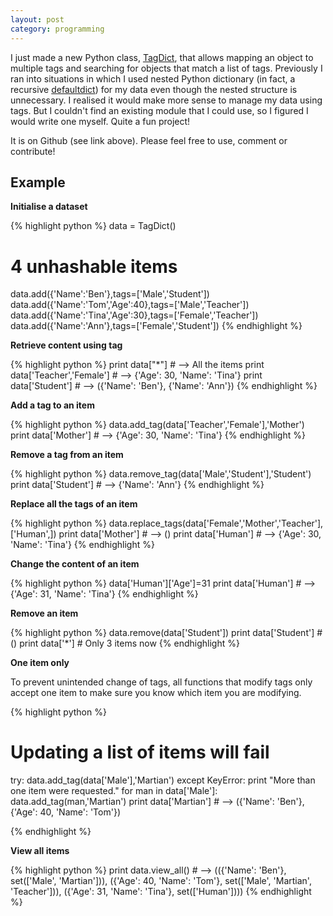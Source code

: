 ```yaml
---
layout: post
category: programming
---
```


I just made a new Python class, [TagDict](https://github.com/kitchoi/tagdict), that allows mapping an object to multiple tags and searching for objects that match a list of tags.  Previously I ran into situations in which I used nested Python dictionary (in fact, a recursive [defaultdict](https://docs.python.org/2/library/collections.html)) for my data even though the nested structure is unnecessary.  I realised it would make more sense to manage my data using tags.  But I couldn't find an existing module that I could use, so I figured I would write one myself.  Quite a fun project!

It is on Github (see link above).  Please feel free to use, comment or contribute!

Example
---

**Initialise a dataset**

{% highlight python %}
data = TagDict()
# 4 unhashable items
data.add({'Name':'Ben'},tags=['Male','Student'])
data.add({'Name':'Tom','Age':40},tags=['Male','Teacher'])
data.add({'Name':'Tina','Age':30},tags=['Female','Teacher'])
data.add({'Name':'Ann'},tags=['Female','Student'])
{% endhighlight %}

**Retrieve content using tag**

{% highlight python %}
print data["*"]                     # --> All the items
print data['Teacher','Female']      # --> {'Age': 30, 'Name': 'Tina'}
print data['Student']               # --> ({'Name': 'Ben'}, {'Name': 'Ann'})
{% endhighlight %}

**Add a tag to an item**

{% highlight python %}
data.add_tag(data['Teacher','Female'],'Mother')
print data['Mother']                # --> {'Age': 30, 'Name': 'Tina'}
{% endhighlight %}

**Remove a tag from an item**

{% highlight python %}
data.remove_tag(data['Male','Student'],'Student')
print data['Student']               # --> {'Name': 'Ann'}
{% endhighlight %}

**Replace all the tags of an item**

{% highlight python %}
data.replace_tags(data['Female','Mother','Teacher'],['Human',])
print data['Mother']                # --> ()
print data['Human']                 # --> {'Age': 30, 'Name': 'Tina'}
{% endhighlight %}

**Change the content of an item**

{% highlight python %}
data['Human']['Age']=31
print data['Human']                 # --> {'Age': 31, 'Name': 'Tina'}
{% endhighlight %}

**Remove an item**

{% highlight python %}
data.remove(data['Student'])
print data['Student']               # ()
print data['*']                     # Only 3 items now
{% endhighlight %}

**One item only**

To prevent unintended change of tags, all functions that modify tags only accept one item to make sure you know which item you are modifying.

{% highlight python %}
# Updating a list of items will fail
try:
	data.add_tag(data['Male'],'Martian')
except KeyError:
	print "More than one item were requested."
	for man in data['Male']:
		data.add_tag(man,'Martian')
print data['Martian']              # --> ({'Name': 'Ben'}, {'Age': 40, 'Name': 'Tom'})

{% endhighlight %}


**View all items**

{% highlight python %}
print data.view_all()  # --> (({'Name': 'Ben'}, set(['Male', 'Martian'])), ({'Age': 40, 'Name': 'Tom'}, set(['Male', 'Martian', 'Teacher'])), ({'Age': 31, 'Name': 'Tina'}, set(['Human'])))
{% endhighlight %}
